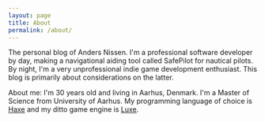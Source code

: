 ```yaml
---
layout: page
title: About
permalink: /about/
---
```


The personal blog of Anders Nissen. I'm a professional software developer by day, making a navigational aiding tool called SafePilot for nautical pilots. By night, I'm a very unprofessional indie game development enthusiast. This blog is primarily about considerations on the latter.

About me: I'm 30 years old and living in Aarhus, Denmark. I'm a Master of Science from University of Aarhus. My programming language of choice is [Haxe](http://haxe.org) and my ditto game engine is [Luxe](http://luxeengine.com).
